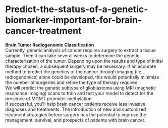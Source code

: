 # Predict-the-status-of-a-genetic-biomarker-important-for-brain-cancer-treatment
**Brain Tumor Radiogenomic Classification**    
Currently, genetic analysis of cancer requires surgery to extract a tissue sample. Then it can take several weeks to determine the genetic characterization of the tumor. Depending upon the results and type of initial therapy chosen, a subsequent surgery may be necessary. If an accurate method to predict the genetics of the cancer through imaging (i.e., radiogenomics) alone could be developed, this would potentially minimize the number of surgeries and refine the type of therapy required.  
We will predict the genetic subtype of glioblastoma using MRI (magnetic resonance imaging) scans to train and test your model to detect for the presence of MGMT promoter methylation.  
If successful, you'll help brain cancer patients receive less invasive diagnoses and treatments. The introduction of new and customized treatment strategies before surgery has the potential to improve the management, survival, and prospects of patients with brain cancer.

